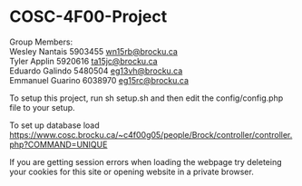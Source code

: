# COSC-4F00-Project

Group Members:
<br>
Wesley Nantais 5903455 wn15rb@brocku.ca
<br>Tyler  Applin  5920616 ta15jc@brocku.ca
<br>Eduardo Galindo 5480504 <eg13vh@brocku.ca></br>
Emmanuel Guarino 6038970 eg15rc@brocku.ca

To setup this project, run sh setup.sh and then edit the config/config.php file to your setup.

To set up database load https://www.cosc.brocku.ca/~c4f00g05/people/Brock/controller/controller.php?COMMAND=UNIQUE

If you are getting session errors when loading the webpage try deleteing your cookies for this site or opening website in a private browser.
